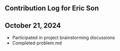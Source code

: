 ## Contribution Log for Eric Son

## October 21, 2024
 - Participated in project brainstorming discussions
 - Completed problem.md
